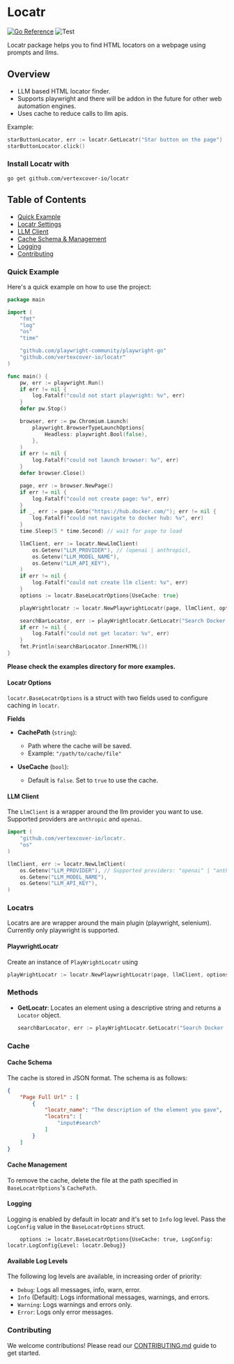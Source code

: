 # Locatr 
[![Go Reference](https://pkg.go.dev/badge/github.com/vertexcover-io/locatr.svg)](https://pkg.go.dev/github.com/vertexcover-io/locatr)
![Test](https://github.com/vertexcover-io/locatr/actions/workflows/test.yaml/badge.svg)

Locatr package helps you to find HTML locators on a webpage using prompts and llms.

## Overview 
- LLM based HTML locator finder.
- Supports playwright and there will be addon in the future for other web automation engines.  
- Uses cache to reduce calls to llm apis.


Example: 

```go
starButtonLocator, err := locatr.GetLocatr("Star button on the page")
starButtonLocator.click()
```

### Install Locatr with

```
go get github.com/vertexcover-io/locatr
```

## Table of Contents

- [ Quick Example ](#quick-example)
- [ Locatr Settings ](#locatr-options)
- [ LLM Client ](#llm-client)
- [ Cache Schema & Management ](#cache)
- [ Logging ](#logging)
- [ Contributing ](#contributing)

### Quick Example

Here's a quick example on how to use the project:

```go
package main

import (
	"fmt"
	"log"
	"os"
	"time"

	"github.com/playwright-community/playwright-go"
	"github.com/vertexcover-io/locatr"
)

func main() {
	pw, err := playwright.Run()
	if err != nil {
		log.Fatalf("could not start playwright: %v", err)
	}
	defer pw.Stop()

	browser, err := pw.Chromium.Launch(
		playwright.BrowserTypeLaunchOptions{
			Headless: playwright.Bool(false),
		},
	)
	if err != nil {
		log.Fatalf("could not launch browser: %v", err)
	}
	defer browser.Close()

	page, err := browser.NewPage()
	if err != nil {
		log.Fatalf("could not create page: %v", err)
	}
	if _, err := page.Goto("https://hub.docker.com/"); err != nil {
		log.Fatalf("could not navigate to docker hub: %v", err)
	}
	time.Sleep(5 * time.Second) // wait for page to load

	llmClient, err := locatr.NewLlmClient(
		os.Getenv("LLM_PROVIDER"), // (openai | anthropic),
		os.Getenv("LLM_MODEL_NAME"),
		os.Getenv("LLM_API_KEY"),
	)
	if err != nil {
		log.Fatalf("could not create llm client: %v", err)
	}
	options := locatr.BaseLocatrOptions{UseCache: true}

	playWrightlocatr := locatr.NewPlaywrightLocatr(page, llmClient, options)

	searchBarLocator, err := playWrightlocatr.GetLocatr("Search Docker Hub input field")
	if err != nil {
		log.Fatalf("could not get locator: %v", err)
	}
	fmt.Println(searchBarLocator.InnerHTML())
}
```

**Please check the examples directory for more examples.**

#### Locatr Options
`locatr.BaseLocatrOptions` is a struct with two fields used to configure caching in `locatr`.

**Fields**

- **CachePath** (`string`): 
    - Path where the cache will be saved. 
    - Example: `"/path/to/cache/file"`
  
- **UseCache** (`bool`): 
    - Default is `false`. Set to `true` to use the cache.

#### LLM Client

The `LlmClient` is a wrapper around the llm provider you want to use. Supported providers are `anthropic` and `openai`.

```go
import (
	"github.com/vertexcover-io/locatr.
	"os"
)

llmClient, err := locatr.NewLlmClient(
	os.Getenv("LLM_PROVIDER"), // Supported providers: "openai" | "anthropic"
	os.Getenv("LLM_MODEL_NAME"),
	os.Getenv("LLM_API_KEY"),
)
```

### Locatrs

Locatrs are  are wrapper around the main plugin (playwright, selenium). Currently only playwright is supported.

#### PlaywrightLocatr
Create an instance of `PlayWrightLocatr` using 

```go
playWrightLocatr := locatr.NewPlaywrightLocatr(page, llmClient, options)
```

### Methods

- **GetLocatr**: Locates an element using a descriptive string and returns a `Locator` object.
  
  ```go
  searchBarLocator, err := playWrightLocatr.GetLocatr("Search Docker Hub input field")
  ```

### Cache

#### Cache Schema

The cache is stored in JSON format. The schema is as follows:

```json
{
	"Page Full Url" : [
		{
			"locatr_name": "The description of the element you gave",
			"locatrs": [
				"input#search"
			]
		}
	]
}
```

#### Cache Management

To remove the cache, delete the file at the path specified in `BaseLocatrOptions`'s `CachePath`.

#### Logging 

Logging is enabled by default in locatr and it's set to `Info` log level. Pass the `LogConfig` value in the `BaseLocatrOptions` struct.

```
	options := locatr.BaseLocatrOptions{UseCache: true, LogConfig: locatr.LogConfig{Level: locatr.Debug}}
```

#### Available Log Levels

The following log levels are available, in increasing order of priority:

- `Debug`: Logs all messages, info, warn, error.
- `Info` (Default): Logs informational messages, warnings, and errors.
- `Warning`: Logs warnings and errors only.
- `Error`: Logs only error messages.

### Contributing

We welcome contributions! Please read our [CONTRIBUTING.md](CONTRIBUTING.md) guide to get started.
